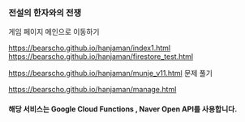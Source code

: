 ### 전설의 한자와의 전쟁

게임 페이지 메인으로 이동하기  

<https://bearscho.github.io/hanjaman/index1.html>  
<https://bearscho.github.io/hanjaman/firestore_test.html>

<https://bearscho.github.io/hanjaman/munje_v11.html> 문제 풀기


<https://bearscho.github.io/hanjaman/manage.html>  



<script async src="//pagead2.googlesyndication.com/pagead/js/adsbygoogle.js"></script>
<script>
     (adsbygoogle = window.adsbygoogle || []).push({
          google_ad_client: "ca-pub-1465685535246578",
          enable_page_level_ads: true
     });
</script>

#### 해당 서비스는 Google Cloud Functions , Naver Open API를 사용합니다.
